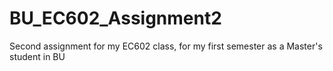 # BU_EC602_Assignment2
Second assignment for my EC602 class, for my first semester as a Master's student in BU
